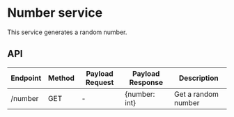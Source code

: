 # Number service

This service generates a random number.

## API

| Endpoint | Method | Payload Request | Payload Response | Description |
| --- | --- | --- | --- | --- |
| /number | GET | - | {number: int} | Get a random number |
